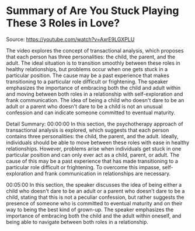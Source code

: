 # Summary of Are You Stuck Playing These 3 Roles in Love?

Source: https://youtube.com/watch?v=AxrE9LGXPLU

The video explores the concept of transactional analysis, which proposes that each person has three personalities: the child, the parent, and the adult. The ideal situation is to transition smoothly between these roles in healthy relationships, but problems occur when one gets stuck in a particular position. The cause may be a past experience that makes transitioning to a particular role difficult or frightening. The speaker emphasizes the importance of embracing both the child and adult within and moving between both roles in a relationship with self-exploration and frank communication. The idea of being a child who doesn't dare to be an adult or a parent who doesn't dare to be a child is not an unusual confession and can indicate someone committed to eventual maturity.

Detail Summary: 
00:00:00
In this section, the psychotherapy approach of transactional analysis is explored, which suggests that each person contains three personalities: the child, the parent, and the adult. Ideally, individuals should be able to move between these roles with ease in healthy relationships. However, problems arise when individuals get stuck in one particular position and can only ever act as a child, parent, or adult. The cause of this may be a past experience that has made transitioning to a particular role difficult or frightening. To overcome this impasse, self-exploration and frank communication in relationships are necessary.

00:05:00
In this section, the speaker discusses the idea of being either a child who doesn't dare to be an adult or a parent who doesn't dare to be a child, stating that this is not a peculiar confession, but rather suggests the presence of someone who is committed to eventual maturity and on their way to being the best kind of grown-up. The speaker emphasizes the importance of embracing both the child and the adult within oneself, and being able to navigate between both roles in a relationship.

